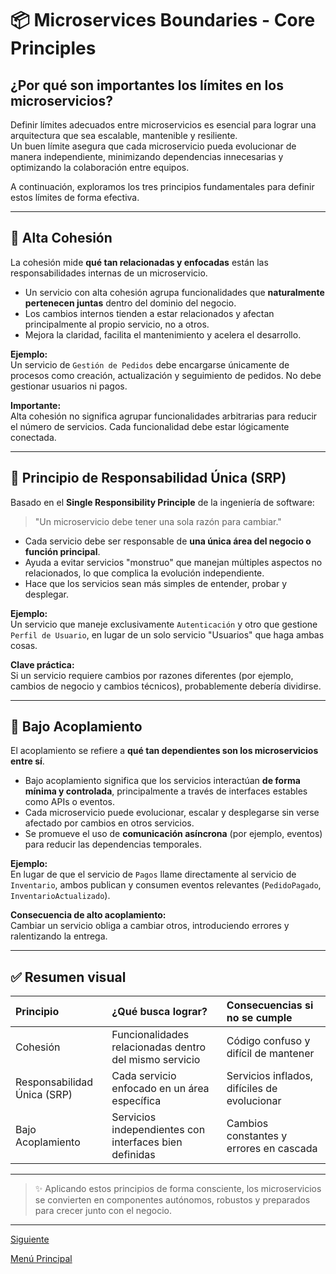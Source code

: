 # 📦 Microservices Boundaries - Core Principles

## ¿Por qué son importantes los límites en los microservicios?

Definir límites adecuados entre microservicios es esencial para lograr una arquitectura que sea escalable, mantenible y resiliente.  
Un buen límite asegura que cada microservicio pueda evolucionar de manera independiente, minimizando dependencias innecesarias y optimizando la colaboración entre equipos.

A continuación, exploramos los tres principios fundamentales para definir estos límites de forma efectiva.

---

## 🔹 Alta Cohesión

La cohesión mide **qué tan relacionadas y enfocadas** están las responsabilidades internas de un microservicio.

- Un servicio con alta cohesión agrupa funcionalidades que **naturalmente pertenecen juntas** dentro del dominio del negocio.
- Los cambios internos tienden a estar relacionados y afectan principalmente al propio servicio, no a otros.
- Mejora la claridad, facilita el mantenimiento y acelera el desarrollo.

**Ejemplo:**  
Un servicio de `Gestión de Pedidos` debe encargarse únicamente de procesos como creación, actualización y seguimiento de pedidos. No debe gestionar usuarios ni pagos.

**Importante:**  
Alta cohesión no significa agrupar funcionalidades arbitrarias para reducir el número de servicios. Cada funcionalidad debe estar lógicamente conectada.

---

## 🔹 Principio de Responsabilidad Única (SRP)

Basado en el **Single Responsibility Principle** de la ingeniería de software:

> "Un microservicio debe tener una sola razón para cambiar."

- Cada servicio debe ser responsable de **una única área del negocio o función principal**.
- Ayuda a evitar servicios "monstruo" que manejan múltiples aspectos no relacionados, lo que complica la evolución independiente.
- Hace que los servicios sean más simples de entender, probar y desplegar.

**Ejemplo:**  
Un servicio que maneje exclusivamente `Autenticación` y otro que gestione `Perfil de Usuario`, en lugar de un solo servicio "Usuarios" que haga ambas cosas.

**Clave práctica:**  
Si un servicio requiere cambios por razones diferentes (por ejemplo, cambios de negocio y cambios técnicos), probablemente debería dividirse.

---

## 🔹 Bajo Acoplamiento

El acoplamiento se refiere a **qué tan dependientes son los microservicios entre sí**.

- Bajo acoplamiento significa que los servicios interactúan **de forma mínima y controlada**, principalmente a través de interfaces estables como APIs o eventos.
- Cada microservicio puede evolucionar, escalar y desplegarse sin verse afectado por cambios en otros servicios.
- Se promueve el uso de **comunicación asíncrona** (por ejemplo, eventos) para reducir las dependencias temporales.

**Ejemplo:**  
En lugar de que el servicio de `Pagos` llame directamente al servicio de `Inventario`, ambos publican y consumen eventos relevantes (`PedidoPagado`, `InventarioActualizado`).

**Consecuencia de alto acoplamiento:**  
Cambiar un servicio obliga a cambiar otros, introduciendo errores y ralentizando la entrega.

---

## ✅ Resumen visual

| Principio | ¿Qué busca lograr? | Consecuencias si no se cumple |
|:---|:---|:---|
| Cohesión | Funcionalidades relacionadas dentro del mismo servicio | Código confuso y difícil de mantener |
| Responsabilidad Única (SRP) | Cada servicio enfocado en un área específica | Servicios inflados, difíciles de evolucionar |
| Bajo Acoplamiento | Servicios independientes con interfaces bien definidas | Cambios constantes y errores en cascada |

---

> ✨ Aplicando estos principios de forma consciente, los microservicios se convierten en componentes autónomos, robustos y preparados para crecer junto con el negocio.

---

[Siguiente](https://github.com/wilfredoha/microservices-event_driven-architecture/blob/main/01_Migration_to_Microservices/02_decomposition_monolith.md)

[Menú Principal](https://github.com/wilfredoha/microservices-event_driven-architecture)